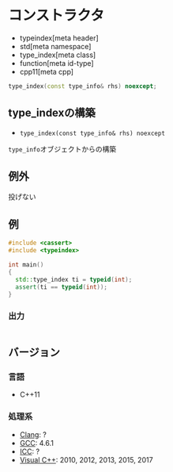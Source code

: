 # コンストラクタ
* typeindex[meta header]
* std[meta namespace]
* type_index[meta class]
* function[meta id-type]
* cpp11[meta cpp]

```cpp
type_index(const type_info& rhs) noexcept;
```

## type_indexの構築
- `type_index(const type_info& rhs) noexcept`

`type_info`オブジェクトからの構築


## 例外
投げない


## 例
```cpp example
#include <cassert>
#include <typeindex>

int main()
{
  std::type_index ti = typeid(int);
  assert(ti == typeid(int));
}
```

### 出力
```
```

## バージョン
### 言語
- C++11

### 処理系
- [Clang](/implementation.md#clang): ?
- [GCC](/implementation.md#gcc): 4.6.1
- [ICC](/implementation.md#icc): ?
- [Visual C++](/implementation.md#visual_cpp): 2010, 2012, 2013, 2015, 2017

